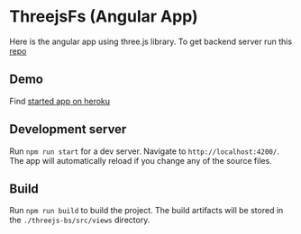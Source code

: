 # ThreejsFs (Angular App)

Here is the angular app using three.js library. To get backend server run this [repo](https://github.com/franckevva/threejs-bs)

## Demo
Find [started app on heroku](https://franckevva-threejs-test.herokuapp.com/)

## Development server
Run `npm run start` for a dev server. Navigate to `http://localhost:4200/`. The app will automatically reload if you change any of the source files.


## Build
Run `npm run build` to build the project. The build artifacts will be stored in the `./threejs-bs/src/views` directory.
